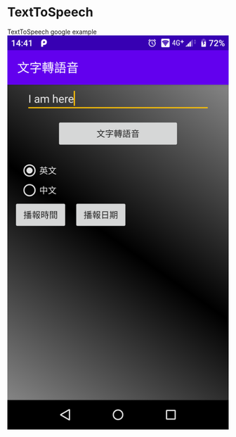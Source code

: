 # TextToSpeech
TextToSpeech google example
![image](https://github.com/AlphonceHuang/TextToSpeech/blob/master/Screenshot.png)
